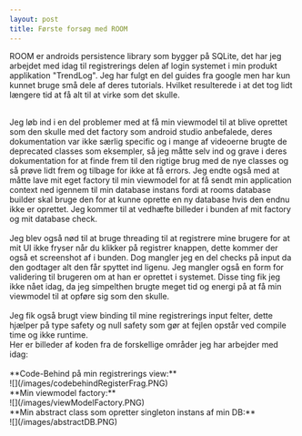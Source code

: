 ```yaml
---
layout: post
title: Første forsøg med ROOM
---
```

ROOM er androids persistence library som bygger på SQLite, det har jeg arbejdet med idag til registrerings delen af login systemet
i min produkt applikation "TrendLog". Jeg har fulgt en del guides fra google men har kun kunnet bruge små dele af deres tutorials. 
Hvilket resulterede i at det tog lidt længere tid at få alt til at virke som det skulle.
<br>
<!--more-->
<br>
Jeg løb ind i en del problemer med at få min viewmodel til at blive oprettet som den skulle med det factory som android studio anbefalede,
deres dokumentation var ikke særlig specific og i mange af videoerne brugte de deprecated classes som eksempler, så jeg måtte selv ind og
grave i deres dokumentation for at finde frem til den rigtige brug med de nye classes og så prøve lidt frem og tilbage for ikke at få
errors. Jeg endte også med at måtte lave mit eget factory til min viewmodel for at få sendt min application context ned igennem til min
database instans fordi at rooms database builder skal bruge den for at kunne oprette en ny database hvis den endnu ikke er oprettet.
Jeg kommer til at vedhæfte billeder i bunden af mit factory og mit database check.
<br>
<br>
Jeg blev også nød til at bruge threading til at registrere mine brugere for at mit UI ikke fryser når du klikker på registrer knappen, 
dette kommer der også et screenshot af i bunden. Dog mangler jeg en del checks på input da den godtager alt den får spyttet ind ligenu.
Jeg mangler også en form for validering til brugeren om at han er oprettet i systemet. Disse ting fik jeg ikke nået idag, da jeg
simpelthen brugte meget tid og energi på at få min viewmodel til at opføre sig som den skulle.
<br>
<br>
Jeg fik også brugt view binding til mine registrerings input felter, dette hjælper på type safety og null safety som gør at fejlen opstår ved compile time og ikke runtime.
<br>
Her er billeder af koden fra de forskellige områder jeg har arbejder med idag: 
<br>
<br>
**Code-Behind på min registrerings view:** <br>
![](/images/codebehindRegisterFrag.PNG) <br>
**Min viewmodel factory:** <br>
![](/images/viewModelFactory.PNG) <br>
**Min abstract class som opretter singleton instans af min DB:** <br>
![](/images/abstractDB.PNG) <br>
